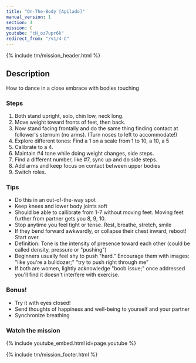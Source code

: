 ```yaml
---
title: "On-The-Body [Apilado]"
manual_version: 1
section: 4
mission: C
youtube: "cH_oz7upr6k"
redirect_from: "/v1/4-C"
---
```


{% include tm/mission_header.html %}

## Description

How to dance in a close embrace with bodies touching

### Steps

1. Both stand upright, solo, chin low, neck long. 
2. Move weight toward fronts of feet, then back. 
3. Now stand facing frontally and do the same thing finding contact at follower's sternum (no arms). (Turn noses to left to accommodate!) 
4. Explore different tones: Find a 1 on a scale from 1 to 10, a 10, a 5 
5. Calibrate to a 4. 
6. Maintain #4 tone while doing weight changes, side steps.
7. Find a different number, like #7, sync up and do side steps.  
8. Add arms and keep focus on contact between upper bodies
9. Switch roles. 

### Tips

* Do this in an out-of-the-way spot
* Keep knees and lower body joints soft
* Should be able to callibrate from 1-7 without moving feet. Moving feet further from partner gets you 8, 9, 10. 
* Stop anytime you feel tight or tense. Rest, breathe, stretch, smile
* If they bend forward awkwardly, or collapse their chest inward, reboot! Start over. 
* Definition: Tone is the intensity of presence toward each other (could be called density, pressure or "pushing")
* Beginners usually feel shy to push "hard." Encourage them with images: "like you're a bulldozer;" "try to push right through me"
* If both are women, lightly acknowledge "boob issue;" once addressed you'll find it doesn't interfere with exercise. 

### Bonus! 

* Try it with eyes closed!
* Send thoughts of happiness and well-being to yourself and your partner
* Synchronize breathing

### Watch the mission

{% include youtube_embed.html id=page.youtube %}

{% include tm/mission_footer.html %}

